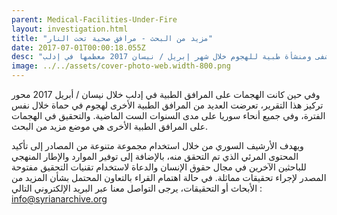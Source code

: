 ```yaml
---
parent: Medical-Facilities-Under-Fire
layout: investigation.html
title: "مزيد من البحث - مرافق صحية تحت النار"
date: 2017-07-01T00:00:18.055Z
desc: "تقرير مُفصّل عن استهداف 25 مستشفى ومنشأة طبية للهجوم خلال شهر إبريل / نيسان 2017 معظمها في إدلب"
image: ../../assets/cover-photo-web.width-800.png
---
```


وفي حين كانت الهجمات على المرافق الطبية في إدلب خلال نيسان / أبريل 2017 محور تركيز هذا التقرير، تعرضت العديد من المرافق الطبية الأخرى لهجوم في حماة خلال نفس الفترة، وفي جميع أنحاء سوريا على مدى السنوات الست الماضية. والتحقيق في الهجمات على المرافق الطبية الأخرى هي موضع مزيد من البحث.

ويهدف الأرشيف السوري من خلال استخدام مجموعة متنوعة من المصادر إلى تأكيد المحتوى المرئي الذي تم التحقق منه، بالإضافة إلى توفير الموارد والإطار المنهجي للباحثين الآخرين في مجال حقوق الإنسان والدعاة لاستخدام تقنيات التحقيق مفتوحة المصدر لإجراء تحقيقات مماثلة. في حالة اهتمام القراء بالتعاون المحتمل بشأن المزيد من الأبحاث أو التحقيقات، يرجى التواصل معنا عبر البريد الإلكتروني التالي :  info@syrianarchive.org
